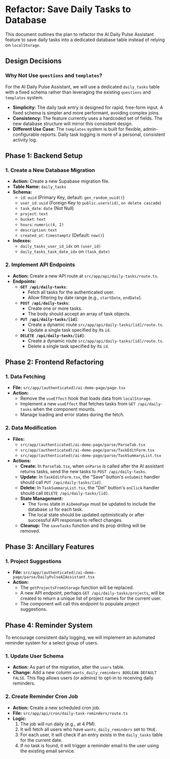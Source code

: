 # Refactor: Save Daily Tasks to Database

This document outlines the plan to refactor the AI Daily Pulse Assistant feature to save daily tasks into a dedicated database table instead of relying on `localStorage`.

## Design Decisions

### Why Not Use `questions` and `templates`?

For the AI Daily Pulse Assistant, we will use a dedicated `daily_tasks` table with a fixed schema rather than leveraging the existing `questions` and `templates` system.

-   **Simplicity:** The daily task entry is designed for rapid, free-form input. A fixed schema is simpler and more performant, avoiding complex joins.
-   **Consistency:** The feature currently uses a hardcoded set of fields. The new database structure will mirror this consistent design.
-   **Different Use Case:** The `templates` system is built for flexible, admin-configurable reports. Daily task logging is more of a personal, consistent activity log.

## Phase 1: Backend Setup

### 1. Create a New Database Migration

-   **Action:** Create a new Supabase migration file.
-   **Table Name:** `daily_tasks`
-   **Schema:**
    -   `id`: `uuid` (Primary Key, default: `gen_random_uuid()`)
    -   `user_id`: `uuid` (Foreign Key to `public.users(id)`, `on delete cascade`)
    -   `task_date`: `date` (Not Null)
    -   `project`: `text`
    -   `bucket`: `text`
    -   `hours`: `numeric(4, 2)`
    -   `description`: `text`
    -   `created_at`: `timestamptz` (Default: `now()`)
-   **Indexes:**
    -   `daily_tasks_user_id_idx` on `(user_id)`
    -   `daily_tasks_task_date_idx` on `(task_date)`

### 2. Implement API Endpoints

-   **Action:** Create a new API route at `src/app/api/daily-tasks/route.ts`.
-   **Endpoints:**
    -   **`GET /api/daily-tasks`**:
        -   Fetch all tasks for the authenticated user.
        -   Allow filtering by date range (e.g., `startDate`, `endDate`).
    -   **`POST /api/daily-tasks`**:
        -   Create one or more tasks.
        -   The body should accept an array of task objects.
    -   **`PUT /api/daily-tasks/[id]`**:
        -   Create a dynamic route `src/app/api/daily-tasks/[id]/route.ts`.
        -   Update a single task specified by its `id`.
    -   **`DELETE /api/daily-tasks/[id]`**:
        -   Create a dynamic route `src/app/api/daily-tasks/[id]/route.ts`.
        -   Delete a single task specified by its `id`.

## Phase 2: Frontend Refactoring

### 1. Data Fetching

-   **File:** `src/app/(authenticated)/ai-demo-page/page.tsx`
-   **Action:**
    -   Remove the `useEffect` hook that loads data from `localStorage`.
    -   Implement a new `useEffect` that fetches tasks from `GET /api/daily-tasks` when the component mounts.
    -   Manage loading and error states during the fetch.

### 2. Data Modification

-   **Files:**
    -   `src/app/(authenticated)/ai-demo-page/parse/ParseTab.tsx`
    -   `src/app/(authenticated)/ai-demo-page/parse/TaskEditForm.tsx`
    -   `src/app/(authenticated)/ai-demo-page/parse/TaskSummaryList.tsx`
-   **Actions:**
    -   **Create:** In `ParseTab.tsx`, when `onParse` is called after the AI assistant returns tasks, send the new tasks to `POST /api/daily-tasks`.
    -   **Update:** In `TaskEditForm.tsx`, the "Save" button's `onSubmit` handler should call `PUT /api/daily-tasks/[id]`.
    -   **Delete:** In `TaskSummaryList.tsx`, the "Del" button's `onClick` handler should call `DELETE /api/daily-tasks/[id]`.
    -   **State Management:**
        -   The `forms` state in `AiDemoPage` must be updated to include the database `id` for each task.
        -   The local state should be updated optimistically or after successful API responses to reflect changes.
    -   **Cleanup:** The `saveTasks` function and its prop drilling will be removed.

## Phase 3: Ancillary Features

### 1. Project Suggestions

-   **File:** `src/app/(authenticated)/ai-demo-page/parse/DailyPulseAIAssistant.tsx`
-   **Action:**
    -   The `getProjectsFromStorage` function will be replaced.
    -   A new API endpoint, perhaps `GET /api/daily-tasks/projects`, will be created to return a unique list of project names for the current user.
    -   The component will call this endpoint to populate project suggestions.

## Phase 4: Reminder System

To encourage consistent daily logging, we will implement an automated reminder system for a select group of users.

### 1. Update User Schema

-   **Action:** As part of the migration, alter the `users` table.
-   **Change:** Add a new column `wants_daily_reminders BOOLEAN DEFAULT FALSE`. This flag allows users (or admins) to opt-in to receiving daily reminders.

### 2. Create Reminder Cron Job

-   **Action:** Create a new scheduled cron job.
-   **File:** `src/app/api/cron/daily-task-reminders/route.ts`
-   **Logic:**
    1.  The job will run daily (e.g., at 4 PM).
    2.  It will fetch all users who have `wants_daily_reminders` set to `TRUE`.
    3.  For each user, it will check if an entry exists in the `daily_tasks` table for the current date.
    4.  If no task is found, it will trigger a reminder email to the user using the existing email service. 